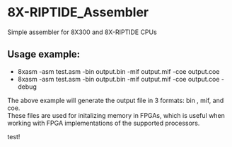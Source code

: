 # 8X-RIPTIDE_Assembler
Simple assembler for 8X300 and 8X-RIPTIDE CPUs  

## Usage example:  
  * 8xasm -asm test.asm -bin output.bin -mif output.mif -coe output.coe  
  * 8xasm -asm test.asm -bin output.bin -mif output.mif -coe output.coe -debug  

The above example will generate the output file in 3 formats: bin , mif, and coe.    
These files are used for initalizing memory in FPGAs, which is useful when working with FPGA implementations of the supported processors.  

test!
